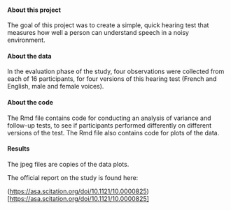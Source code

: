 
#### About this project
 
The goal of this project was to create a simple, quick hearing test that measures how well a person can understand speech in a noisy environment.  
 
#### About the data
 
In the evaluation phase of the study, four observations were collected from each of 16 participants, for four versions of this hearing test (French and English, male and female voices). 
 
#### About the code
 
The Rmd file contains code for conducting an analysis of variance and follow-up tests, to see if participants performed differently on different versions of the test. The Rmd file also contains code for plots of the data.
 
#### Results
 
The jpeg files are copies of the data plots. 
 
The official report on the study is found here:
 
(https://asa.scitation.org/doi/10.1121/10.0000825)[https://asa.scitation.org/doi/10.1121/10.0000825]

